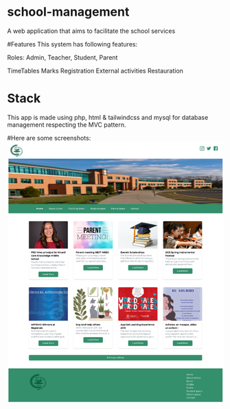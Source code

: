 # school-management

A web application that aims to facilitate the school services

#Features
This system has following features:

Roles:  Admin, Teacher, Student, Parent

TimeTables
Marks
Registration
External activities
Restauration


# Stack 
This app is made using php, html & tailwindcss and mysql for database management respecting the MVC pattern. 

#Here are some screenshots:
![alt home-page](/home_page_tdw.png)


